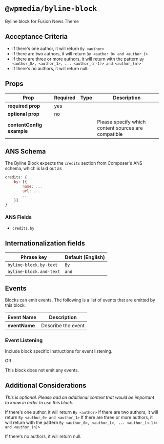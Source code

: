 # `@wpmedia/byline-block`

Byline block for Fusion News Theme

## Acceptance Criteria
- If there's one author, it will return `By <author>`
- If there are two authors, it will return `By <author_0> and <author_1>`
- If there are three or more authors, it will return with the pattern `By <author_0>, <author_1>, ... <author_(n-1)> and <author_(n)>`
- If there's no authors, it will return null.

## Props
| **Prop** | **Required** | **Type** | **Description** |
|---|---|---|---|
| **required prop** | yes | | |
| **optional prop** | no | | |
| **contentConfig example** | | | Please specify which content sources are compatible |

## ANS Schema
The Byline Block expects the `credits` section from Composer's ANS schema, which is laid out as

```js
credits: {
    by: [{
        name: ...
        url: ...
        ...
    }]
}
```

### ANS Fields
- `credits.by`

## Internationalization fields
| Phrase key | Default (English) |
|---|---|
|`byline-block.by-text`|`By`|
|`byline-block.and-text`|`and`|

## Events
Blocks can emit events. The following is a list of events that are emitted by this block.

| **Event Name** | **Description** |
|---|---|
| **eventName** | Describe the event |

### Event Listening
Include block specific instructions for event listening.

OR

This block does not emit any events.

## Additional Considerations
_This is optional. Please add an additional context that would be important to know in order to use this block._



If there's one author, it will return `By <author>`
If there are two authors, it will return `By <author_0> and <author_1>`
If there are three or more authors, it will return with the pattern `By <author_0>, <author_1>, ... <author_(n-1)> and <author_(n)>`

If there's no authors, it will return null.
